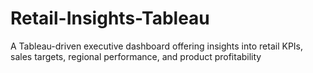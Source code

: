 # Retail-Insights-Tableau
A Tableau-driven executive dashboard offering insights into retail KPIs, sales targets, regional performance, and product profitability
